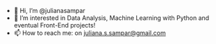 - 👋 Hi, I’m @julianasampar
- 👀 I’m interested in Data Analysis, Machine Learning with Python and eventual Front-End projects!
- 📫 How to reach me: on juliana.s.sampar@gmail.com

<!---
julianasampar/julianasampar is a ✨ special ✨ repository because its `README.md` (this file) appears on your GitHub profile.
You can click the Preview link to take a look at your changes.
--->
